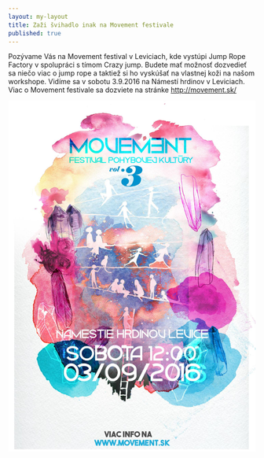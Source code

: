 ```yaml
---
layout: my-layout
title: Zaži švihadlo inak na Movement festivale
published: true
---
```


Pozývame Vás na Movement festival v Leviciach, kde vystúpi Jump Rope Factory v spolupráci s tímom Crazy jump. Budete mať možnosť dozvedieť sa niečo viac o jump rope a taktiež si ho vyskúšať na vlastnej koži na našom workshope. Vidíme sa v sobotu 3.9.2016 na Námestí hrdinov v Leviciach. Viac o Movement festivale sa dozviete na stránke <a href="http://movement.sk/" target="_blank">http://movement.sk/</a>

<!--more-->
<div>
  <img src="/img/movement.jpg" alt="Movement festival" title="Movement festival" width="800" />
</div>